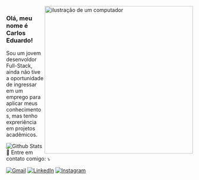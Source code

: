 <img src="https://raw.githubusercontent.com/MicaelliMedeiros/micaellimedeiros/master/image/computer-illustration.png" alt="ilustração de um computador" min-width="400px" max-width="400px" width="400px" align="right">

### Olá, meu nome é Carlos Eduardo!

<p align="left"> 
  Sou um jovem desenvoldor Full-Stack, ainda não tive a oportunidade de ingressar em um emprego para aplicar meus conhecimentos, mas tenho expreriência em projetos acadêmicos.
</p>

<img
        align="left"
        src="https://github-readme-stats.vercel.app/api/top-langs/?username=c4rl0sfilho&theme=dark&hide_border=false&include_all_commits=true&count_private=true&layout=compact"
        alt="Github Stats"
      />  

<p align="left">
  💌 Entre em contato comigo: ⤵️
</p>

<p align="left">
  <a href="mailto:ce04435@gmail.com" title="Gmail">
  <img src="https://img.shields.io/badge/-Gmail-FF0000?style=flat-square&labelColor=FF0000&logo=gmail&logoColor=white&link=LINK-DO-SEU-GMAIL" alt="Gmail"/></a>
  <a href="www.linkedin.com/in/carlos-eduardo-15b030321" title="LinkedIn">
  <img src="https://img.shields.io/badge/-Linkedin-0e76a8?style=flat-square&logo=Linkedin&logoColor=white&link=LINK-DO-SEU-LINKEDIN" alt="LinkedIn"/></a>
<!--   <a href="#" title="WhatsApp">
  <img src="https://img.shields.io/badge/-WhatsApp-25d366?style=flat-square&labelColor=25d366&logo=whatsapp&logoColor=white&link=API-DO-SEU-WHATSAPP" alt="WhatsApp"/></a>
  <a href="#" title="Facebook">
  <img src="https://img.shields.io/badge/-Facebook-3b5998?style=flat-square&labelColor=3b5998&logo=facebook&logoColor=white&link=LINK-DO-SEU-FACEBOOK" alt="Facebook"/></a> -->
  <a href="https://www.instagram.com/cadu.filho_/" title="Instagram">
  <img src="https://img.shields.io/badge/-Instagram-DF0174?style=flat-square&labelColor=DF0174&logo=instagram&logoColor=white&link=LINK-DO-SEU-INSTAGRAM" alt="Instagram"/></a>
</p>
